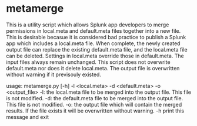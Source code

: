 # metamerge

This is a utility script which allows Splunk app developers to merge permissions in local.meta and 
default.meta files together into a new file. This is desirable becasue it is considered bad practice 
to publish a Splunk app which includes a local.meta file. When complete, the newly created output file 
can replace the existing default.meta file, and the local.meta file can be deleted. Settings in 
local.meta override those in default.meta. The input files always remain unchanged. This script does 
not overwrite default.meta nor does it delete local.meta. The output file is overwritten without warning
if it previsouly existed.


  usage: metamerge.py [-h] -l <local.meta> -d <default.meta> -o <output_file> 
      -l: the local.meta file to be merged into the output file. This file is not modified.
      -d: the default.meta file to be merged into the output file. This file is not modified.
      -o: the output file which will contain the merged results. If the file exists it will be overwritten without warning.
      -h print this message and exit
    
    
